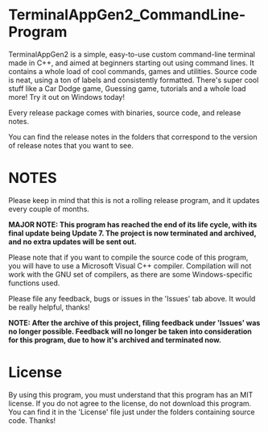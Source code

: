 # TerminalAppGen2_CommandLine-Program
TerminalAppGen2 is a simple, easy-to-use custom command-line terminal made in C++, and aimed at beginners starting out using command lines. It contains a whole load of cool commands, games and utilities. 
Source code is neat, using a ton of labels and consistently formatted. 
There's super cool stuff like a Car Dodge game, Guessing game, tutorials and a whole load more! Try it out on Windows today!

Every release package comes with binaries, source code, and release notes. 

You can find the release notes in the folders that correspond to the version of release notes that you want to see.

# NOTES
Please keep in mind that this is not a rolling release program, and it updates every couple of months.

__MAJOR NOTE: This program has reached the end of its life cycle, with its final update being Update 7. The project is now terminated and archived, and no extra updates will be sent out.__

Please note that if you want to compile the source code of this program, you will have to use a Microsoft Visual C++ compiler. Compilation will not work with the GNU set of compilers, as there are some Windows-specific functions used.

Please file any feedback, bugs or issues in the 'Issues' tab above. It would be really helpful, thanks!

__NOTE: After the archive of this project, filing feedback under 'Issues' was no longer possible. Feedback will no longer be taken into consideration for this program, due to how it's archived and terminated now.__

# License
By using this program, you must understand that this program has an MIT license. If you do not agree to the license, do not download this program.
You can find it in the 'License' file just under the folders containing source code. Thanks!

